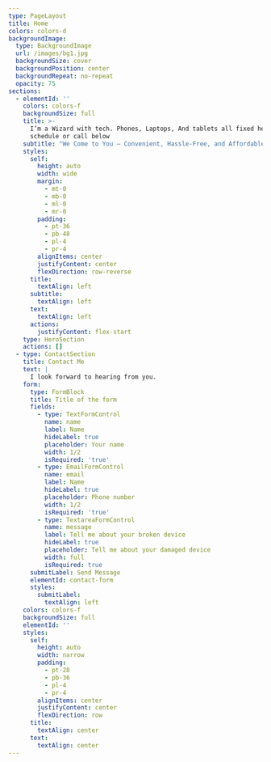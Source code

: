 ```yaml
---
type: PageLayout
title: Home
colors: colors-d
backgroundImage:
  type: BackgroundImage
  url: /images/bg1.jpg
  backgroundSize: cover
  backgroundPosition: center
  backgroundRepeat: no-repeat
  opacity: 75
sections:
  - elementId: ''
    colors: colors-f
    backgroundSize: full
    title: >-
      I’m a Wizard with tech. Phones, Laptops, And tablets all fixed here.
      schedule or call below
    subtitle: "We Come to You – Convenient, Hassle-Free, and Affordable!\"\_ Tired of taking your device to a shop? Let us bring the service directly to you! We offer FREE diagnosis on all repairs, so you can know exactly what's wrong without any surprise fees.Only pay for the parts and a small $50 service charge – that's it! No hidden fees, no extra charges. We handle everything at your convenience, whether you're at home or at work, saving you time and stress."
    styles:
      self:
        height: auto
        width: wide
        margin:
          - mt-0
          - mb-0
          - ml-0
          - mr-0
        padding:
          - pt-36
          - pb-48
          - pl-4
          - pr-4
        alignItems: center
        justifyContent: center
        flexDirection: row-reverse
      title:
        textAlign: left
      subtitle:
        textAlign: left
      text:
        textAlign: left
      actions:
        justifyContent: flex-start
    type: HeroSection
    actions: []
  - type: ContactSection
    title: Contact Me
    text: |
      I look forward to hearing from you.
    form:
      type: FormBlock
      title: Title of the form
      fields:
        - type: TextFormControl
          name: name
          label: Name
          hideLabel: true
          placeholder: Your name
          width: 1/2
          isRequired: 'true'
        - type: EmailFormControl
          name: email
          label: Name
          hideLabel: true
          placeholder: Phone number
          width: 1/2
          isRequired: 'true'
        - type: TextareaFormControl
          name: message
          label: Tell me about your broken device
          hideLabel: true
          placeholder: Tell me about your damaged device
          width: full
          isRequired: true
      submitLabel: Send Message
      elementId: contact-form
      styles:
        submitLabel:
          textAlign: left
    colors: colors-f
    backgroundSize: full
    elementId: ''
    styles:
      self:
        height: auto
        width: narrow
        padding:
          - pt-28
          - pb-36
          - pl-4
          - pr-4
        alignItems: center
        justifyContent: center
        flexDirection: row
      title:
        textAlign: center
      text:
        textAlign: center
---
```

